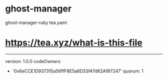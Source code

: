 # ghost-manager
ghost-manager-ruby
tea.yaml
# https://tea.xyz/what-is-this-file
---
version: 1.0.0
codeOwners:
  - '0x6eCCE1D937315a56ffF8E5a6D33f47d62Af87247'
quorum: 1
